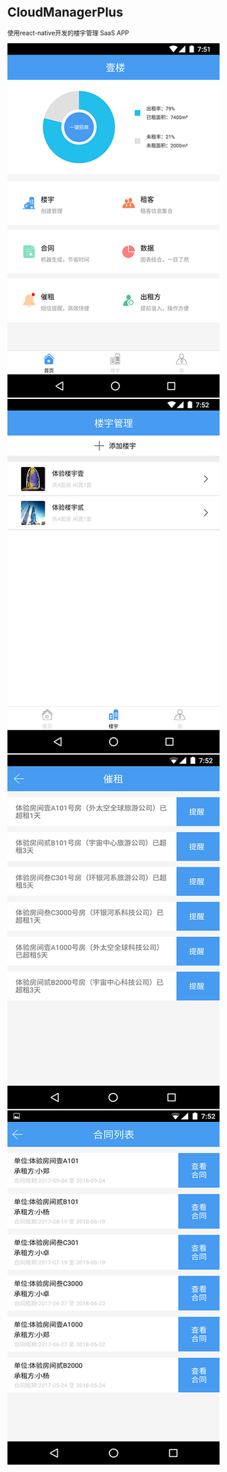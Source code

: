 # CloudManagerPlus
使用react-native开发的楼宇管理 SaaS APP

![](https://github.com/zhuozp/CloudManagerPlus/blob/master/images/001jpg.jpg)
![](https://github.com/zhuozp/CloudManagerPlus/blob/master/images/002JPG.jpg)
![](https://github.com/zhuozp/CloudManagerPlus/blob/master/images/003jpg.jpg)
![](https://github.com/zhuozp/CloudManagerPlus/blob/master/images/004jpg.jpg)
